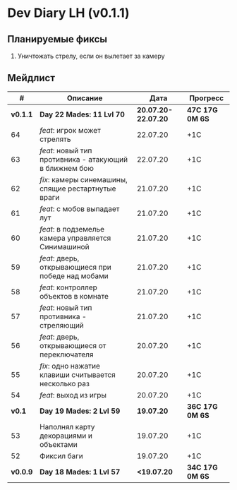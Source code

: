 # Dev Diary LH (v0.1.1)

## Планируемые фиксы

1. Уничтожать стрелу, если он вылетает за камеру

## Мейдлист

|  #  | Описание | Дата | Прогресс |
| --- | -------- | ---- | -------- |
|**v0.1.1**|**Day 22 Mades: 11 Lvl 70**|**20.07.20-22.07.20**|**47С 17G 0M 6S**|
| 64 | *feat*: игрок может стрелять | 22.07.20 | +1C |
| 63 | *feat*: новый тип противника - атакующий в ближнем бою | 22.07.20 | +1C |
| 62 | *fix*: камеры синемашины, спящие рестартнутые враги | 21.07.20 | +1C |
| 61 | *feat*: с мобов выпадает лут | 21.07.20 | +1C |
| 60 | *feat*: в подземелье камера управляется Синимашиной | 21.07.20 | +1C |
| 59 | *feat*: дверь, открывающиеся при победе над мобами | 21.07.20 | +1C |
| 58 | *feat*: контроллер объектов в комнате | 21.07.20 | +1C |
| 57 | *feat*: новый тип противника - стреляющий | 21.07.20 | +1C |
| 56 | *feat*: дверь, открывающиеся от переключателя | 20.07.20 | +1C |
| 55 | *fix*: одно нажатие клавиши считывается несколько раз | 20.07.20 | +1C |
| 54 | *feat*: выход из игры | 20.07.20 | +1C |
|**v0.1**|**Day 19 Mades: 2 Lvl 59**|**19.07.20**|**36С 17G 0M 6S**|
| 53 | Наполнял карту декорациями и объектами | 19.07.20 | +1C |
| 52 | Фиксил баги | 19.07.20 | +1C |
|**v0.0.9**|**Day 18 Mades: 1 Lvl 57**|**<19.07.20**|**34С 17G 0M 6S**|
